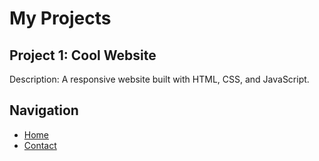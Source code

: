 # My Projects  

## Project 1: Cool Website  
Description: A responsive website built with HTML, CSS, and JavaScript.  

## Navigation  
- [Home](index.markdown)  
- [Contact](contact.markdown) 